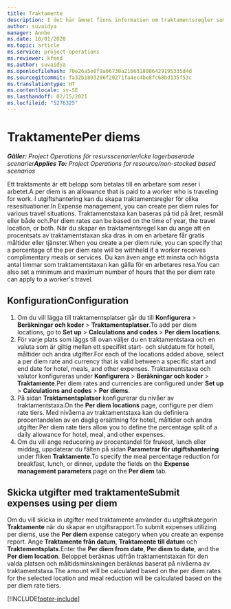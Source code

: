 ```yaml
---
title: Traktamente
description: I det här ämnet finns information om traktamentsregler som används i utgiftshantering.
author: suvaidya
manager: Annbe
ms.date: 10/01/2020
ms.topic: article
ms.service: project-operations
ms.reviewer: kfend
ms.author: suvaidya
ms.openlocfilehash: 70e26a5e0f9a06730a2166318006429195335d4d
ms.sourcegitcommit: fa32b1893286f20271fa4ec4be8fc68bd135f53c
ms.translationtype: HT
ms.contentlocale: sv-SE
ms.lasthandoff: 02/15/2021
ms.locfileid: "5276325"
---
```

# <a name="per-diems"></a><span data-ttu-id="5ed7c-103">Traktamente</span><span class="sxs-lookup"><span data-stu-id="5ed7c-103">Per diems</span></span>

<span data-ttu-id="5ed7c-104">_**Gäller:** Project Operations för resursscenarier/icke lagerbaserade scenarier_</span><span class="sxs-lookup"><span data-stu-id="5ed7c-104">_**Applies To:** Project Operations for resource/non-stocked based scenarios_</span></span>


<span data-ttu-id="5ed7c-105">Ett traktamente är ett belopp som betalas till en arbetare som reser i arbetet.</span><span class="sxs-lookup"><span data-stu-id="5ed7c-105">A per diem is an allowance that is paid to a worker who is traveling for work.</span></span> <span data-ttu-id="5ed7c-106">I utgiftshantering kan du skapa traktamentsregler för olika resesituationer.</span><span class="sxs-lookup"><span data-stu-id="5ed7c-106">In Expense management, you can create per diem rules for  various travel situations.</span></span> <span data-ttu-id="5ed7c-107">Traktamentstaxa kan baseras på tid på året, resmål eller både och.</span><span class="sxs-lookup"><span data-stu-id="5ed7c-107">Per diem rates can be based on the time of year, the travel location, or both.</span></span> <span data-ttu-id="5ed7c-108">När du skapar en traktamentsregel kan du ange att en procentsats av traktamentstaxan ska dras in om en arbetare får gratis måltider eller tjänster.</span><span class="sxs-lookup"><span data-stu-id="5ed7c-108">When you create a per diem  rule, you can specify that a percentage of the per diem rate will be withheld if a worker receives complimentary meals or services.</span></span> <span data-ttu-id="5ed7c-109">Du kan även ange ett minsta och högsta antal timmar som traktamentstaxan kan gälla för en arbetares resa.</span><span class="sxs-lookup"><span data-stu-id="5ed7c-109">You can also set a minimum and maximum number of hours that the per diem rate can apply to a worker's travel.</span></span>

## <a name="configuration"></a><span data-ttu-id="5ed7c-110">Konfiguration</span><span class="sxs-lookup"><span data-stu-id="5ed7c-110">Configuration</span></span> 

1. <span data-ttu-id="5ed7c-111">Om du vill lägga till traktamentsplatser går du till **Konfigurera** > **Beräkningar och koder** > **Traktamentsplatser**.</span><span class="sxs-lookup"><span data-stu-id="5ed7c-111">To add per diem locations, go to **Set up** > **Calculations and codes** > **Per diem locations**.</span></span>
2. <span data-ttu-id="5ed7c-112">För varje plats som läggs till ovan väljer du en traktamentstaxa och en valuta som är giltig mellan ett specifikt start- och slutdatum för hotell, måltider och andra utgifter.</span><span class="sxs-lookup"><span data-stu-id="5ed7c-112">For each of the locations added above, select a per diem rate and currency that is valid between a specific start and end date for hotel, meals, and other expenses.</span></span> <span data-ttu-id="5ed7c-113">Traktamentstaxa och valutor konfigureras under **Konfigurera** > **Beräkningar och koder** > **Traktamente**.</span><span class="sxs-lookup"><span data-stu-id="5ed7c-113">Per diem rates and currencies are configured under **Set up** > **Calculations and codes** > **Per diems**.</span></span>
3. <span data-ttu-id="5ed7c-114">På sidan **Traktamentsplatser** konfigurerar du nivåer av traktamentstaxa.</span><span class="sxs-lookup"><span data-stu-id="5ed7c-114">On the **Per diem locations** page, configure per diem rate tiers.</span></span> <span data-ttu-id="5ed7c-115">Med nivåerna av traktamentstaxa kan du definiera procentandelen av en daglig ersättning för hotell, måltider och andra utgifter.</span><span class="sxs-lookup"><span data-stu-id="5ed7c-115">Per diem rate tiers allow you to define the percentage split of a daily allowance for hotel, meal, and other expenses.</span></span> 
4. <span data-ttu-id="5ed7c-116">Om du vill ange reducering av procentandel för frukost, lunch eller middag, uppdaterar du fälten på sidan **Parametrar för utgiftshantering** under fliken **Traktamente**.</span><span class="sxs-lookup"><span data-stu-id="5ed7c-116">To specify the meal percentage reduction for breakfast, lunch, or dinner, update the fields on the **Expense management parameters** page on the **Per diem** tab.</span></span> 
    
## <a name="submit-expenses-using-per-diem"></a><span data-ttu-id="5ed7c-117">Skicka utgifter med traktamente</span><span class="sxs-lookup"><span data-stu-id="5ed7c-117">Submit expenses using per diem</span></span>
<span data-ttu-id="5ed7c-118">Om du vill skicka in utgifter med traktamente använder du utgiftskategorin **Traktamente** när du skapar en utgiftsrapport.</span><span class="sxs-lookup"><span data-stu-id="5ed7c-118">To submit expenses utilizing per diems, use the **Per diem** expense category when you create an expense report.</span></span> <span data-ttu-id="5ed7c-119">Ange **Traktamente från datum**, **Traktamente till datum** och **Traktementsplats**.</span><span class="sxs-lookup"><span data-stu-id="5ed7c-119">Enter the **Per diem from date**, **Per diem to date**,  and the **Per diem location**.</span></span> <span data-ttu-id="5ed7c-120">Beloppet beräknas utifrån traktamentstaxan för den valda platsen och måltidsminskningen beräknas baserat på nivåerna av traktamentstaxa.</span><span class="sxs-lookup"><span data-stu-id="5ed7c-120">The amount will be calculated based on the per diem rates for the selected location and meal reduction will be calculated based on the per diem rate tiers.</span></span>


[!INCLUDE[footer-include](../includes/footer-banner.md)]